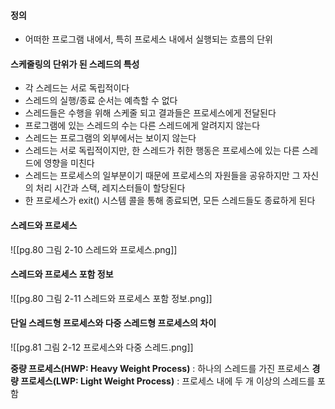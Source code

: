 #### 정의
- 어떠한 프로그램 내에서, 특히 프로세스 내에서 실행되는 흐름의 단위

#### 스케줄링의 단위가 된 스레드의 특성
- 각 스레드는 서로 독립적이다
- 스레드의 실행/종료 순서는 예측할 수 없다
- 스레드들은 수행을 위해 스케줄 되고 결과들은 프로세스에게 전달된다
- 프로그램에 있는 스레드의 수는 다른 스레드에게 알려지지 않는다
- 스레드는 프로그램의 외부에서는 보이지 않는다
- 스레드는 서로 독립적이지만, 한 스레드가 취한 행동은 프로세스에 있는 다른 스레드에 영향을 미친다
- 스레드는 프로세스의 일부분이기 때문에 프로세스의 자원들을 공유하지만 그 자신의 처리 시간과 스택, 레지스터들이 할당된다
- 한 프로세스가 exit() 시스템 콜을 통해 종료되면, 모든 스레드들도 종료하게 된다

#### 스레드와 프로세스
![[pg.80 그림 2-10 스레드와 프로세스.png]]

#### 스레드와 프로세스 포함 정보
![[pg.80 그림 2-11 스레드와 프로세스 포함 정보.png]]

#### 단일 스레드형 프로세스와 다중 스레드형 프로세스의 차이
![[pg.81 그림 2-12 프로세스와 다중 스레드.png]]

**중량 프로세스(HWP: Heavy Weight Process)** : 하나의 스레드를 가진 프로세스
**경량 프로세스(LWP: Light Weight Process)** : 프로세스 내에 두 개 이상의 스레드를 포함